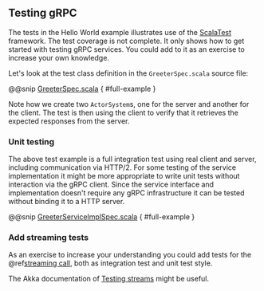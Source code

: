 ## Testing gRPC
 
The tests in the Hello World example illustrates use of the [ScalaTest](http://www.scalatest.org/) framework. The test coverage is not complete. It only shows how to get started with testing gRPC services. You could add to it as an exercise to increase your own knowledge.
 
Let's look at the test class definition in the `GreeterSpec.scala` source file:
 
@@snip [GreeterSpec.scala]($g8srctest$/scala/com/example/helloworld/GreeterSpec.scala) { #full-example }

Note how we create two `ActorSystem`s, one for the server and another for the client. The test is then using the client
to verify that it retrieves the expected responses from the server.

### Unit testing

The above test example is a full integration test using real client and server, including communication via HTTP/2.
For some testing of the service implementation it might be more appropriate to write unit tests without interaction
via the gRPC client. Since the service interface and implementation doesn't require any gRPC infrastructure it can
be tested without binding it to a HTTP server.

@@snip [GreeterServiceImplSpec.scala]($g8srctest$/scala/com/example/helloworld/GreeterServiceImplSpec.scala) { #full-example }

### Add streaming tests

As an exercise to increase your understanding you could add tests for the @ref[streaming call](streaming.md), both as
integration test and unit test style.

The Akka documentation of [Testing streams](https://doc.akka.io/docs/akka/current/stream/stream-testkit.html) might
be useful.
